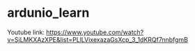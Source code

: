 # ardunio_learn
Youtube link: https://www.youtube.com/watch?v=SjLMKXAzXPE&list=PLlLVixexazaGsXcp_3_1dKRQf7nnbfgmB